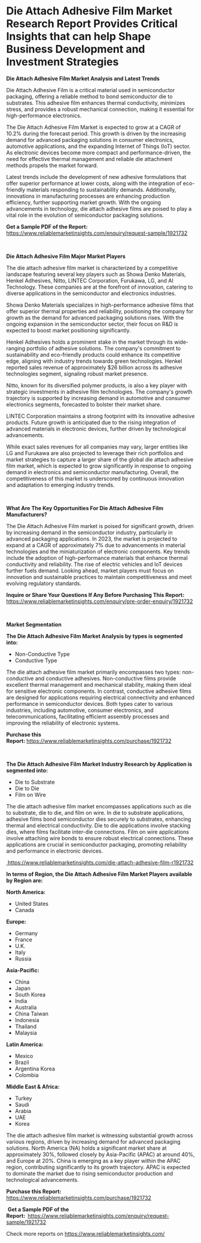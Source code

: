 <p><h1>Die Attach Adhesive Film Market Research Report Provides Critical Insights that can help Shape Business Development and Investment Strategies</h1></p><p><strong>Die Attach Adhesive Film Market Analysis and Latest Trends</strong></p>
<p><p>Die Attach Adhesive Film is a critical material used in semiconductor packaging, offering a reliable method to bond semiconductor die to substrates. This adhesive film enhances thermal conductivity, minimizes stress, and provides a robust mechanical connection, making it essential for high-performance electronics.</p><p>The Die Attach Adhesive Film Market is expected to grow at a CAGR of 10.2% during the forecast period. This growth is driven by the increasing demand for advanced packaging solutions in consumer electronics, automotive applications, and the expanding Internet of Things (IoT) sector. As electronic devices become more compact and performance-driven, the need for effective thermal management and reliable die attachment methods propels the market forward.</p><p>Latest trends include the development of new adhesive formulations that offer superior performance at lower costs, along with the integration of eco-friendly materials responding to sustainability demands. Additionally, innovations in manufacturing processes are enhancing production efficiency, further supporting market growth. With the ongoing advancements in technology, die attach adhesive films are poised to play a vital role in the evolution of semiconductor packaging solutions.</p></p>
<p><strong>Get a Sample PDF of the Report:&nbsp;</strong> <a href="https://www.reliablemarketinsights.com/enquiry/request-sample/1921732?utm_campaign=3010&utm_medium=2&utm_source=Github&utm_content=ia&utm_term=03042025&utm_id=die-attach-adhesive-film">https://www.reliablemarketinsights.com/enquiry/request-sample/1921732</a></p>
<p>&nbsp;</p>
<p><strong>Die Attach Adhesive Film Major Market Players</strong></p>
<p><p>The die attach adhesive film market is characterized by a competitive landscape featuring several key players such as Showa Denko Materials, Henkel Adhesives, Nitto, LINTEC Corporation, Furukawa, LG, and AI Technology. These companies are at the forefront of innovation, catering to diverse applications in the semiconductor and electronics industries.</p><p>Showa Denko Materials specializes in high-performance adhesive films that offer superior thermal properties and reliability, positioning the company for growth as the demand for advanced packaging solutions rises. With the ongoing expansion in the semiconductor sector, their focus on R&D is expected to boost market positioning significantly.</p><p>Henkel Adhesives holds a prominent stake in the market through its wide-ranging portfolio of adhesive solutions. The company's commitment to sustainability and eco-friendly products could enhance its competitive edge, aligning with industry trends towards green technologies. Henkel reported sales revenue of approximately $26 billion across its adhesive technologies segment, signaling robust market presence.</p><p>Nitto, known for its diversified polymer products, is also a key player with strategic investments in adhesive film technologies. The company's growth trajectory is supported by increasing demand in automotive and consumer electronics segments, forecasted to bolster their market share.</p><p>LINTEC Corporation maintains a strong footprint with its innovative adhesive products. Future growth is anticipated due to the rising integration of advanced materials in electronic devices, further driven by technological advancements.</p><p>While exact sales revenues for all companies may vary, larger entities like LG and Furukawa are also projected to leverage their rich portfolios and market strategies to capture a larger share of the global die attach adhesive film market, which is expected to grow significantly in response to ongoing demand in electronics and semiconductor manufacturing. Overall, the competitiveness of this market is underscored by continuous innovation and adaptation to emerging industry trends.</p></p>
<p>&nbsp;</p>
<p><strong>What Are The Key Opportunities For Die Attach Adhesive Film Manufacturers?</strong></p>
<p><p>The Die Attach Adhesive Film market is poised for significant growth, driven by increasing demand in the semiconductor industry, particularly in advanced packaging applications. In 2023, the market is projected to expand at a CAGR of approximately 7% due to advancements in material technologies and the miniaturization of electronic components. Key trends include the adoption of high-performance materials that enhance thermal conductivity and reliability. The rise of electric vehicles and IoT devices further fuels demand. Looking ahead, market players must focus on innovation and sustainable practices to maintain competitiveness and meet evolving regulatory standards.</p></p>
<p><strong>Inquire or Share Your Questions If Any Before Purchasing This Report:</strong> <a href="https://www.reliablemarketinsights.com/enquiry/pre-order-enquiry/1921732?utm_campaign=3010&utm_medium=2&utm_source=Github&utm_content=ia&utm_term=03042025&utm_id=die-attach-adhesive-film">https://www.reliablemarketinsights.com/enquiry/pre-order-enquiry/1921732</a></p>
<p>&nbsp;</p>
<p><strong>Market Segmentation</strong></p>
<p><strong>The Die Attach Adhesive Film Market Analysis by types is segmented into:</strong></p>
<p><ul><li>Non-Conductive Type</li><li>Conductive Type</li></ul></p>
<p><p>The die attach adhesive film market primarily encompasses two types: non-conductive and conductive adhesives. Non-conductive films provide excellent thermal management and mechanical stability, making them ideal for sensitive electronic components. In contrast, conductive adhesive films are designed for applications requiring electrical connectivity and enhanced performance in semiconductor devices. Both types cater to various industries, including automotive, consumer electronics, and telecommunications, facilitating efficient assembly processes and improving the reliability of electronic systems.</p></p>
<p><strong>Purchase this Report:&nbsp;</strong><a href="https://www.reliablemarketinsights.com/purchase/1921732?utm_campaign=3010&utm_medium=2&utm_source=Github&utm_content=ia&utm_term=03042025&utm_id=die-attach-adhesive-film">https://www.reliablemarketinsights.com/purchase/1921732</a></p>
<p>&nbsp;</p>
<p><strong>The Die Attach Adhesive Film Market Industry Research by Application is segmented into:</strong></p>
<p><ul><li>Die to Substrate</li><li>Die to Die</li><li>Film on Wire</li></ul></p>
<p><p>The die attach adhesive film market encompasses applications such as die to substrate, die to die, and film on wire. In die to substrate applications, adhesive films bond semiconductor dies securely to substrates, enhancing thermal and electrical conductivity. Die to die applications involve stacking dies, where films facilitate inter-die connections. Film on wire applications involve attaching wire bonds to ensure robust electrical connections. These applications are crucial in semiconductor packaging, promoting reliability and performance in electronic devices.</p></p>
<p><a href="https://www.reliablemarketinsights.com/die-attach-adhesive-film-r1921732?utm_campaign=3010&utm_medium=2&utm_source=Github&utm_content=ia&utm_term=03042025&utm_id=die-attach-adhesive-film">&nbsp;https://www.reliablemarketinsights.com/die-attach-adhesive-film-r1921732</a></p>
<p><strong>In terms of Region, the Die Attach Adhesive Film Market Players available by Region are:</strong></p>
<p>
    <p> <strong> North America: </strong>
        <ul>
            <li>United States</li>
            <li>Canada</li>
        </ul>
        </p> 
    <p> <strong> Europe: </strong>
        <ul>
            <li>Germany</li>
            <li>France</li>
            <li>U.K.</li>
            <li>Italy</li>
            <li>Russia</li>
        </ul>
        </p> 
    <p> <strong> Asia-Pacific: </strong>
        <ul>
            <li>China</li>
            <li>Japan</li>
            <li>South Korea</li>
            <li>India</li>
            <li>Australia</li>
            <li>China Taiwan</li>
            <li>Indonesia</li>
            <li>Thailand</li>
            <li>Malaysia</li>
        </ul>
        </p> 
    <p> <strong> Latin America: </strong>
        <ul>
            <li>Mexico</li>
            <li>Brazil</li>
            <li>Argentina Korea</li>
            <li>Colombia</li>
        </ul>
        </p> 
    <p> <strong> Middle East & Africa: </strong>
        <ul>
            <li>Turkey</li>
            <li>Saudi</li>
            <li>Arabia</li>
            <li>UAE</li>
            <li>Korea</li>
        </ul>
    </p>
    </p>
<p><p>The die attach adhesive film market is witnessing substantial growth across various regions, driven by increasing demand for advanced packaging solutions. North America (NA) holds a significant market share at approximately 30%, followed closely by Asia-Pacific (APAC) at around 40%, and Europe at 20%. China is emerging as a key player within the APAC region, contributing significantly to its growth trajectory. APAC is expected to dominate the market due to rising semiconductor production and technological advancements.</p></p>
<p><strong>Purchase this Report: </strong><a href="https://www.reliablemarketinsights.com/purchase/1921732?utm_campaign=3010&utm_medium=2&utm_source=Github&utm_content=ia&utm_term=03042025&utm_id=die-attach-adhesive-film">https://www.reliablemarketinsights.com/purchase/1921732</a></p>
<p>&nbsp;<strong>Get a Sample PDF of the Report:&nbsp;&nbsp;</strong><a href="https://www.reliablemarketinsights.com/enquiry/request-sample/1921732?utm_campaign=3010&utm_medium=2&utm_source=Github&utm_content=ia&utm_term=03042025&utm_id=die-attach-adhesive-film">https://www.reliablemarketinsights.com/enquiry/request-sample/1921732</a></p>
<p><strong></strong></p>
<p>Check more reports on <a href="https://www.reliablemarketinsights.com/?utm_campaign=3010&utm_medium=2&utm_source=Github&utm_content=ia&utm_term=03042025&utm_id=die-attach-adhesive-film">https://www.reliablemarketinsights.com/</a></p>
